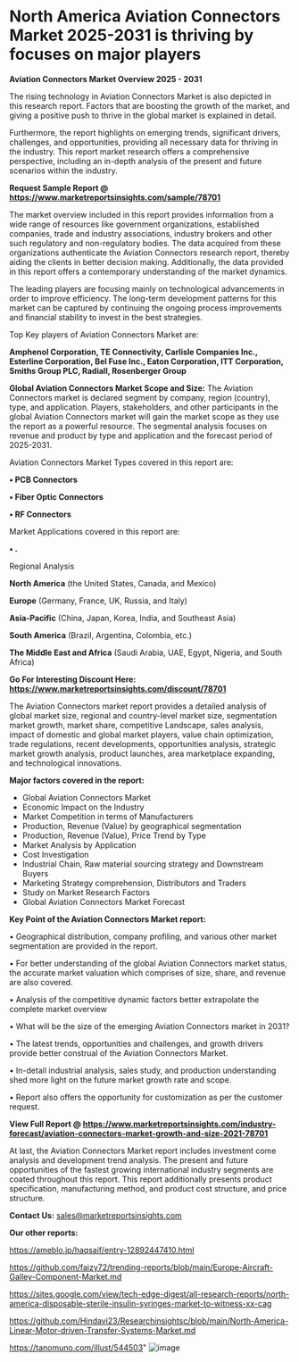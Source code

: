 # North America Aviation Connectors Market 2025-2031 is thriving by focuses on major players

<Strong> Aviation Connectors Market Overview 2025 - 2031</strong>

The rising technology in Aviation Connectors Market is also depicted in this research report. Factors that are boosting the growth of the market, and giving a positive push to thrive in the global market is explained in detail.

Furthermore, the report highlights on emerging trends, significant drivers, challenges, and opportunities, providing all necessary data for thriving in the industry. This report market research offers a comprehensive perspective, including an in-depth analysis of the present and future scenarios within the industry.

<strong>Request Sample Report @ <a href=https://www.marketreportsinsights.com/sample/78701>https://www.marketreportsinsights.com/sample/78701</a></strong>

The market overview included in this report provides information from a wide range of resources like government organizations, established companies, trade and industry associations, industry brokers and other such regulatory and non-regulatory bodies. The data acquired from these organizations authenticate the Aviation Connectors research report, thereby aiding the clients in better decision making. Additionally, the data provided in this report offers a contemporary understanding of the market dynamics.

The leading players are focusing mainly on technological advancements in order to improve efficiency. The long-term development patterns for this market can be captured by continuing the ongoing process improvements and financial stability to invest in the best strategies.

Top Key players of Aviation Connectors Market are:

<strong>Amphenol Corporation, TE Connectivity, Carlisle Companies Inc., Esterline Corporation, Bel Fuse Inc., Eaton Corporation, ITT Corporation, Smiths Group PLC, Radiall, Rosenberger Group</strong>

<strong><b>Global Aviation Connectors Market Scope and Size:</b></strong>
The Aviation Connectors market is declared segment by company, region (country), type, and application. Players, stakeholders, and other participants in the global Aviation Connectors market will gain the market scope as they use the report as a powerful resource. The segmental analysis focuses on revenue and product by type and application and the forecast period of 2025-2031.

Aviation Connectors Market Types covered in this report are:

<strong>• PCB Connectors

• Fiber Optic Connectors

• RF Connectors</strong>

Market Applications covered in this report are:

<strong>• .</strong> 

Regional Analysis

<strong>North America</strong> (the United States, Canada, and Mexico)

<strong>Europe</strong> (Germany, France, UK, Russia, and Italy)

<strong>Asia-Pacific</strong> (China, Japan, Korea, India, and Southeast Asia)

<strong>South America</strong> (Brazil, Argentina, Colombia, etc.)

<strong>The Middle East and Africa</strong> (Saudi Arabia, UAE, Egypt, Nigeria, and South Africa)

<strong>Go For Interesting Discount Here: <a href=https://www.marketreportsinsights.com/discount/78701>https://www.marketreportsinsights.com/discount/78701</a></strong>

The Aviation Connectors market report provides a detailed analysis of global market size, regional and country-level market size, segmentation market growth, market share, competitive Landscape, sales analysis, impact of domestic and global market players, value chain optimization, trade regulations, recent developments, opportunities analysis, strategic market growth analysis, product launches, area marketplace expanding, and technological innovations.

<strong><b>Major factors covered in the report:</b></strong>
<ul>
  <li>Global Aviation Connectors Market </li>
  <li>Economic Impact on the Industry</li>
  <li>Market Competition in terms of Manufacturers</li>
  <li>Production, Revenue (Value) by geographical segmentation</li>
  <li>Production, Revenue (Value), Price Trend by Type</li>
  <li>Market Analysis by Application</li>
  <li>Cost Investigation</li>
  <li>Industrial Chain, Raw material sourcing strategy and Downstream Buyers</li>
  <li>Marketing Strategy comprehension, Distributors and Traders</li>
  <li>Study on Market Research Factors</li>
  <li>Global Aviation Connectors Market Forecast</li>
</ul>

<strong><b>Key Point of the Aviation Connectors Market report:</b></strong>

• Geographical distribution, company profiling, and various other market segmentation are provided in the report.

• For better understanding of the global Aviation Connectors market status, the accurate market valuation which comprises of size, share, and revenue are also covered.

• Analysis of the competitive dynamic factors better extrapolate the complete market overview

• What will be the size of the emerging Aviation Connectors market in 2031?

• The latest trends, opportunities and challenges, and growth drivers provide better construal of the Aviation Connectors Market.

• In-detail industrial analysis, sales study, and production understanding shed more light on the future market growth rate and scope.

• Report also offers the opportunity for customization as per the customer request.

<strong><b>View Full Report @ <a href=https://www.marketreportsinsights.com/industry-forecast/aviation-connectors-market-growth-and-size-2021-78701>https://www.marketreportsinsights.com/industry-forecast/aviation-connectors-market-growth-and-size-2021-78701</a></b></strong>


At last, the Aviation Connectors Market report includes investment come analysis and development trend analysis. The present and future opportunities of the fastest growing international industry segments are coated throughout this report. This report additionally presents product specification, manufacturing method, and product cost structure, and price structure.

<strong>Contact Us:</strong>
sales@marketreportsinsights.com

<strong>Our other reports:</strong>

<a href=https://ameblo.jp/haqsaif/entry-12892447410.html>https://ameblo.jp/haqsaif/entry-12892447410.html</a>

<a href=https://github.com/faizy72/trending-reports/blob/main/Europe-Aircraft-Galley-Component-Market.md>https://github.com/faizy72/trending-reports/blob/main/Europe-Aircraft-Galley-Component-Market.md</a>

<a href=https://sites.google.com/view/tech-edge-digest/all-research-reports/north-america-disposable-sterile-insulin-syringes-market-to-witness-xx-cag>https://sites.google.com/view/tech-edge-digest/all-research-reports/north-america-disposable-sterile-insulin-syringes-market-to-witness-xx-cag</a>

<a href=https://github.com/Hindavi23/Researchinsightsc/blob/main/North-America-Linear-Motor-driven-Transfer-Systems-Market.md>https://github.com/Hindavi23/Researchinsightsc/blob/main/North-America-Linear-Motor-driven-Transfer-Systems-Market.md</a>

<a href=https://tanomuno.com/illust/544503>https://tanomuno.com/illust/544503</a>"
![image](https://github.com/user-attachments/assets/fca1aae5-6bc4-4271-9dcd-7be6855c1c1f)
